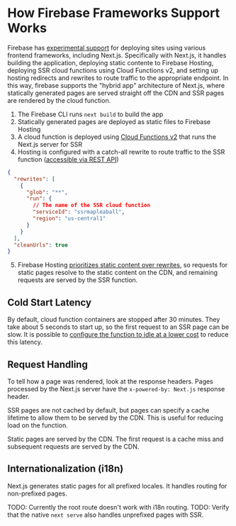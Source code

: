# How Firebase Frameworks Support Works

Firebase has [experimental support](https://github.com/FirebaseExtended/firebase-framework-tools) for deploying sites using various frontend frameworks, including Next.js. Specifically with Next.js, it handles building the application, deploying static contente to Firebase Hosting, deploying SSR cloud functions using Cloud Functions v2, and setting up hosting redirects and rewrites to route traffic to the appropriate endpoint. In this way, firebase supports the "hybrid app" architecture of Next.js, where statically generated pages are served straight off the CDN and SSR pages are rendered by the cloud function.

1. The Firebase CLI runs `next build` to build the app
2. Statically generated pages are deployed as static files to Firebase Hosting
3. A cloud function is deployed using [Cloud Functions v2](https://firebase.google.com/docs/functions/beta) that runs the Next.js server for SSR
4. Hosting is configured with a catch-all rewrite to route traffic to the SSR function ([accessible via REST API](https://firebase.google.com/docs/reference/hosting/rest/v1beta1/sites.versions/list))

```json
{
  "rewrites": [
    {
      "glob": "**",
      "run": {
        // The name of the SSR cloud function
        "serviceId": "ssrmapleaball",
        "region": "us-central1"
      }
    }
  ],
  "cleanUrls": true
}
```

5. Firebase Hosting [prioritizes static content over rewrites](https://firebase.google.com/docs/hosting/full-config), so requests for static pages resolve to the static content on the CDN, and remaining requests are served by the SSR function.

## Cold Start Latency

By default, cloud function containers are stopped after 30 minutes. They take about 5 seconds to start up, so the first request to an SSR page can be slow. It is possible to [configure the function to idle at a lower cost](https://firebase.google.com/docs/functions/tips#min) to reduce this latency.

## Request Handling

To tell how a page was rendered, look at the response headers. Pages processed by the Next.js server have the `x-powered-by: Next.js` response header.

SSR pages are not cached by default, but pages can specify a cache lifetime to allow them to be served by the CDN. This is useful for reducing load on the function.

Static pages are served by the CDN. The first request is a cache miss and subsequent requests are served by the CDN.

## Internationalization (i18n)

Next.js generates static pages for all prefixed locales. It handles routing for non-prefixed pages.

TODO: Currently the root route doesn't work with i18n routing.
TODO: Verify that the native `next serve` also handles unprefixed pages with SSR.

